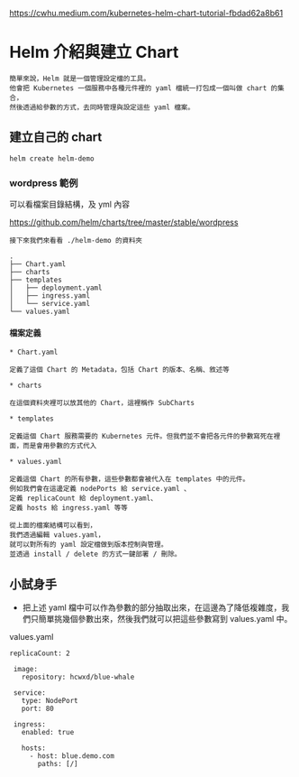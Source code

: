 https://cwhu.medium.com/kubernetes-helm-chart-tutorial-fbdad62a8b61


# Helm 介紹與建立 Chart
```
簡單來說，Helm 就是一個管理設定檔的工具。
他會把 Kubernetes 一個服務中各種元件裡的 yaml 檔統一打包成一個叫做 chart 的集合，
然後透過給參數的方式，去同時管理與設定這些 yaml 檔案。

```

## 建立自己的  chart

```
helm create helm-demo

```
### wordpress 範例
可以看檔案目錄結構，及 yml 內容

https://github.com/helm/charts/tree/master/stable/wordpress

```
接下來我們來看看 ./helm-demo 的資料夾

.
├── Chart.yaml
├── charts
├── templates
│   ├── deployment.yaml
│   ├── ingress.yaml
│   └── service.yaml
└── values.yaml

```
#### 檔案定義

```
* Chart.yaml

定義了這個 Chart 的 Metadata，包括 Chart 的版本、名稱、敘述等

* charts

在這個資料夾裡可以放其他的 Chart，這裡稱作 SubCharts

* templates

定義這個 Chart 服務需要的 Kubernetes 元件。但我們並不會把各元件的參數寫死在裡面，而是會用參數的方式代入

* values.yaml

定義這個 Chart 的所有參數，這些參數都會被代入在 templates 中的元件。
例如我們會在這邊定義 nodePorts 給 service.yaml 、
定義 replicaCount 給 deployment.yaml、
定義 hosts 給 ingress.yaml 等等

從上面的檔案結構可以看到，
我們透過編輯 values.yaml，
就可以對所有的 yaml 設定檔做到版本控制與管理。
並透過 install / delete 的方式一鍵部署 / 刪除。

```

## 小試身手

* 把上述 yaml 檔中可以作為參數的部分抽取出來，在這邊為了降低複雜度，我們只簡單挑幾個參數出來，然後我們就可以把這些參數寫到 values.yaml 中。

values.yaml
```
replicaCount: 2
 ​
 image:
   repository: hcwxd/blue-whale
 ​
 service:
   type: NodePort
   port: 80
 ​
 ingress:
   enabled: true
 ​
   hosts:
     - host: blue.demo.com
       paths: [/]
```



